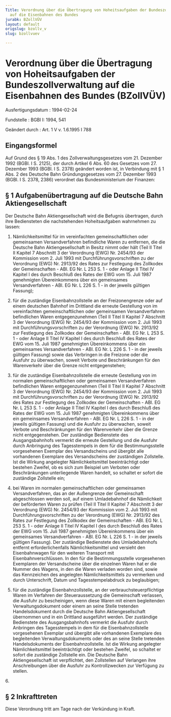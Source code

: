 ```yaml
---
Title: Verordnung über die Übertragung von Hoheitsaufgaben der Bundeszollverwaltung
  auf die Eisenbahnen des Bundes
jurabk: BZollVÜV
layout: default
origslug: bzollv_v
slug: bzollvuev

---
```


# Verordnung über die Übertragung von Hoheitsaufgaben der Bundeszollverwaltung auf die Eisenbahnen des Bundes (BZollVÜV)

Ausfertigungsdatum
:   1994-02-24

Fundstelle
:   BGBl I: 1994, 541

Geändert durch
:   Art. 1 V v. 1.6.1995 I 788


## Eingangsformel

Auf Grund des § 19 Abs. 1 des Zollverwaltungsgesetzes vom 21. Dezember
1992 (BGBl. I S. 2125), der durch Artikel 6 Abs. 60 des Gesetzes vom
27\. Dezember 1993 (BGBl. I S. 2378) geändert worden ist, in Verbindung
mit § 1 Abs. 2 des Deutsche Bahn Gründungsgesetzes vom 27. Dezember
1993 (BGBl. I S. 2378, 2386) verordnet das Bundesministerium der
Finanzen:


## § 1 Aufgabenübertragung auf die Deutsche Bahn Aktiengesellschaft

Der Deutsche Bahn Aktiengesellschaft wird die Befugnis übertragen,
durch ihre Bediensteten die nachstehenden Hoheitsaufgaben wahrnehmen
zu lassen:

1.  Nämlichkeitsmittel für im vereinfachten gemeinschaftlichen oder
    gemeinsamen Versandverfahren befindliche Waren zu entfernen, die die
    Deutsche Bahn Aktiengesellschaft in Besitz nimmt oder hält (Teil II
    Titel II Kapitel 7 Abschnitt 3 der Verordnung (EWG) Nr. 2454/93 der
    Kommission vom 2. Juli 1993 mit Durchführungsvorschriften zu der
    Verordnung (EWG) Nr. 2913/92 des Rates zur Festlegung des Zollkodex
    der Gemeinschaften - ABl. EG Nr. L 253 S. 1 - oder Anlage II Titel IV
    Kapitel I des durch Beschluß des Rates der EWG vom 15. Juli 1987
    genehmigten Übereinkommens über ein gemeinsames Versandverfahren -
    ABl. EG Nr. L 226 S. 1 - in der jeweils gültigen Fassung);


2.  für die zuständige Eisenbahnzollstelle an der Freizonengrenze oder auf
    einem deutschen Bahnhof im Drittland die erneute Gestellung von im
    vereinfachten gemeinschaftlichen oder gemeinsamen Versandverfahren
    befindlichen Waren entgegenzunehmen (Teil II Titel II Kapitel 7
    Abschnitt 3 der Verordnung (EWG) Nr. 2454/93 der Kommission vom 2.
    Juli 1993 mit Durchführungsvorschriften zu der Verordnung (EWG) Nr.
    2913/92 zur Festlegung des Zollkodex der Gemeinschaften - ABl. EG Nr.
    L 253 S. 1 - oder Anlage II Titel IV Kapitel I des durch Beschluß des
    Rates der EWG vom 15. Juli 1987 genehmigten Übereinkommens über ein
    gemeinsames Versandverfahren - ABl. EG Nr. L 226 S. 1 - in der jeweils
    gültigen Fassung) sowie das Verbringen in die Freizone oder die
    Ausfuhr zu überwachen, soweit Verbote und Beschränkungen für den
    Warenverkehr über die Grenze nicht entgegenstehen;


3.  für die zuständige Eisenbahnzollstelle die erneute Gestellung von im
    normalen gemeinschaftlichen oder gemeinsamen Versandverfahren
    befindlichen Waren entgegenzunehmen (Teil II Titel II Kapitel 7
    Abschnitt 3 der Verordnung (EWG) Nr. 2454/93 der Kommission vom 2.
    Juli 1993 mit Durchführungsvorschriften zu der Verordnung (EWG) Nr.
    2913/92 des Rates zur Festlegung des Zollkodex der Gemeinschaften -
    ABl. EG Nr. L 253 S. 1 - oder Anlage II Titel IV Kapitel I des durch
    Beschluß des Rates der EWG vom 15. Juli 1987 genehmigten
    Übereinkommens über ein gemeinsames Versandverfahren - ABl. EG Nr. L
    226 S. 1 - in der jeweils gültigen Fassung) und die Ausfuhr zu
    überwachen, soweit Verbote und Beschränkungen für den Warenverkehr
    über die Grenze nicht entgegenstehen. Der zuständige Bedienstete des
    Ausgangsbahnhofs vermerkt die erneute Gestellung und die Ausfuhr durch
    Anbringung des Tagesstempels in dem für die Bestimmungsstelle
    vorgesehenen Exemplar des Versandscheins und übergibt alle vorhandenen
    Exemplare des Versandscheins der zuständigen Zollstelle. Ist die
    Wirkung angelegter Nämlichkeitsmittel beeinträchtigt oder bestehen
    Zweifel, ob es sich zum Beispiel um Verboten oder Beschränkungen
    unterliegende Waren handelt, so schaltet er sofort die zuständige
    Zollstelle ein;


4.  bei Waren im normalen gemeinschaftlichen oder gemeinsamen
    Versandverfahren, das an der Außengrenze der Gemeinschaft
    abgeschlossen werden soll, auf einem Umladebahnhof die Nämlichkeit der
    beförderten Waren zu prüfen (Teil II Titel II Kapitel 7 Abschnitt 3
    der Verordnung (EWG) Nr. 2454/93 der Kommission vom 2. Juli 1993 mit
    Durchführungsvorschriften zu der Verordnung (EWG) Nr. 2913/92 des
    Rates zur Festlegung des Zollkodex der Gemeinschaften - ABl. EG Nr. L
    253 S. 1 - oder Anlage II Titel IV Kapitel I des durch Beschluß des
    Rates der EWG vom 15. Juli 1987 genehmigten Übereinkommens über ein
    gemeinsames Versandverfahren - ABl. EG Nr. L 226 S. 1 - in der jeweils
    gültigen Fassung). Der zuständige Bedienstete des Umladebahnhofs
    entfernt erforderlichenfalls Nämlichkeitsmittel und versieht den
    Eisenbahnwagen für den weiteren Transport mit Eisenbahnverschlüssen.
    In den für die Bestimmungsstelle vorgesehenen Exemplaren der
    Versandscheine über die einzelnen Waren hat er die Nummer des Wagens,
    in den die Waren verladen worden sind, sowie das Kennzeichen des
    angelegten Nämlichkeitsmittels zu vermerken und durch Unterschrift,
    Datum und Tagesstempelabdruck zu beglaubigen;


5.  für die zuständige Eisenbahnzollstelle, an der
    verbrauchsteuerpflichtige Waren im Verfahren der Steueraussetzung die
    Gemeinschaft verlassen, die Ausfuhr zu bescheinigen, wenn diese Waren
    mit einem begleitenden Verwaltungsdokument oder einem an seine Stelle
    tretenden Handelsdokument durch die Deutsche Bahn Aktiengesellschaft
    übernommen und in ein Drittland ausgeführt werden. Der zuständige
    Bedienstete des Ausgangsbahnhofs vermerkt die Ausfuhr durch Anbringen
    des Tagesstempels in dem für die Eisenbahnzollstelle vorgesehenen
    Exemplar und übergibt alle vorhandenen Exemplare des begleitenden
    Verwaltungsdokuments oder des an seine Stelle tretenden
    Handelsdokuments der Eisenbahnzollstelle. Ist die Wirkung angelegter
    Nämlichkeitsmittel beeinträchtigt oder bestehen Zweifel, so schaltet
    er sofort die zuständige Zollstelle ein. Die Deutsche Bahn
    Aktiengesellschaft ist verpflichtet, den Zollstellen auf Verlangen
    ihre Anschreibungen über die Ausfuhr zu Kontrollzwecken zur Verfügung
    zu stellen.



6\.


## § 2 Inkrafttreten

Diese Verordnung tritt am Tage nach der Verkündung in Kraft.


